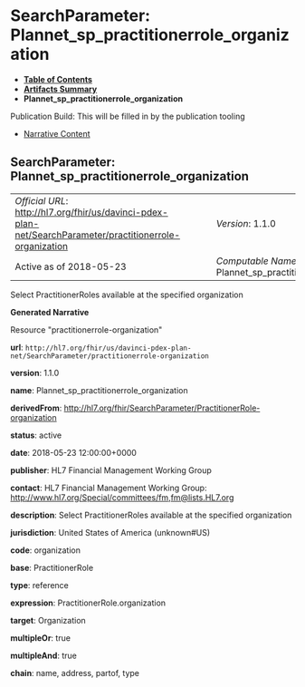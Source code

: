 # SearchParameter: Plannet\_sp\_practitionerrole\_organization

* [**Table of Contents**](toc.html)
* [**Artifacts Summary**](artifacts.html)
* **Plannet\_sp\_practitionerrole\_organization**

Publication Build: This will be filled in by the publication tooling

* [Narrative Content](#)

## SearchParameter: Plannet\_sp\_practitionerrole\_organization

|  |  |  |  |  |
| --- | --- | --- | --- | --- |
| *Official URL*: http://hl7.org/fhir/us/davinci-pdex-plan-net/SearchParameter/practitionerrole-organization | | | | *Version*: 1.1.0 |
| Active as of 2018-05-23 | | | | *Computable Name*: Plannet\_sp\_practitionerrole\_organization |

Select PractitionerRoles available at the specified organization

**Generated Narrative**

Resource "practitionerrole-organization"

**url**: `http://hl7.org/fhir/us/davinci-pdex-plan-net/SearchParameter/practitionerrole-organization`

**version**: 1.1.0

**name**: Plannet\_sp\_practitionerrole\_organization

**derivedFrom**: <http://hl7.org/fhir/SearchParameter/PractitionerRole-organization>

**status**: active

**date**: 2018-05-23 12:00:00+0000

**publisher**: HL7 Financial Management Working Group

**contact**: HL7 Financial Management Working Group: <http://www.hl7.org/Special/committees/fm>,[fm@lists.HL7.org](mailto:fm@lists.HL7.org)

**description**: Select PractitionerRoles available at the specified organization

**jurisdiction**: United States of America  (unknown#US)

**code**: organization

**base**: PractitionerRole

**type**: reference

**expression**: PractitionerRole.organization

**target**: Organization

**multipleOr**: true

**multipleAnd**: true

**chain**: name, address, partof, type
